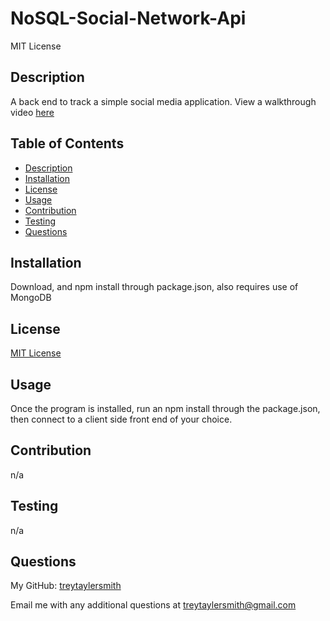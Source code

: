 # NoSQL-Social-Network-Api

MIT License

## Description


A back end to track a simple social media application. View a walkthrough video [here](https://drive.google.com/file/d/1giJ3Z9mvN8oWrdQ7k9p5IFt-e1J5SPsE/view?usp=sharing)

## Table of Contents

- [Description](#description)
- [Installation](#installation)
- [License](#license)
- [Usage](#usage)
- [Contribution](#contribution)
- [Testing](#testing)
- [Questions](#questions)


## Installation

Download, and npm install through package.json, also requires use of MongoDB

## License

[MIT License](https://opensource.org/license/mit)

## Usage

Once the program is installed, run an npm install through the package.json, then connect to a client side front end of your choice.

## Contribution
n/a

## Testing
n/a

## Questions

My GitHub: [treytaylersmith](htthttps://github.com/treytaylersmith)

Email me with any additional questions at treytaylersmith@gmail.com

